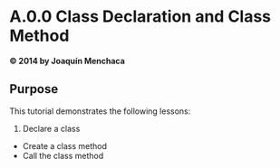 # A.0.0 Class Declaration and Class Method
**© 2014 by Joaquín Menchaca**

## Purpose

This tutorial demonstrates the following lessons:

1. Declare a class
* Create a class method
* Call the class method
